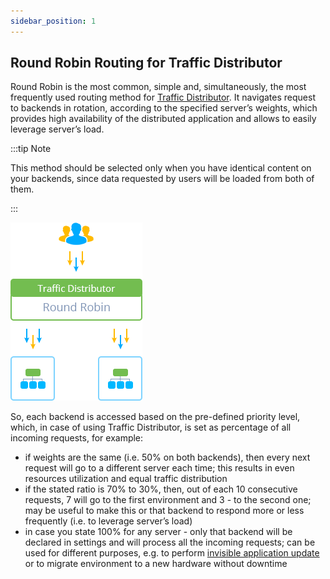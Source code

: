 ```yaml
---
sidebar_position: 1
---
```


## Round Robin Routing for Traffic Distributor

Round Robin is the most common, simple and, simultaneously, the most frequently used routing method for [Traffic Distributor](/docs/ApplicationSetting/Traffic%20Distributor/Traffic%20Distributor%20Overview). It navigates request to backends in rotation, according to the specified server’s weights, which provides high availability of the distributed application and allows to easily leverage server’s load.

:::tip Note

This method should be selected only when you have identical content on your backends, since data requested by users will be loaded from both of them.

:::

<div style={{
    display:'flex',
    justifyContent: 'center',
    margin: '0 0 1rem 0'
}}>

![Locale Dropdown](./img/RoundRobin/1.png)

</div>

So, each backend is accessed based on the pre-defined priority level, which, in case of using Traffic Distributor, is set as percentage of all incoming requests, for example:

- if weights are the same (i.e. 50% on both backends), then every next request will go to a different server each time; this results in even resources utilization and equal traffic distribution
- if the stated ratio is 70% to 30%, then, out of each 10 consecutive requests, 7 will go to the first environment and 3 - to the second one; may be useful to make this or that backend to respond more or less frequently (i.e. to leverage server’s load)
- in case you state 100% for any server - only that backend will be declared in settings and will process all the incoming requests; can be used for different purposes, e.g. to perform [invisible application update](/docs/ApplicationSetting/Traffic%20Distributor/Use%20Cases/Blue-Green%20Deploy) or to migrate environment to a new hardware without downtime
